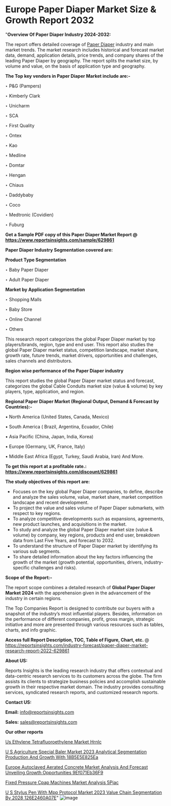 # Europe Paper Diaper Market Size & Growth Report 2032

"<strong>Overview Of Paper Diaper Industry 2024-2032:</strong>

The report offers detailed coverage of <a href=https://www.reportsinsights.com/sample/629861>Paper Diaper</a> industry and main market trends. The market research includes historical and forecast market data, demand, application details, price trends, and company shares of the leading Paper Diaper by geography. The report splits the market size, by volume and value, on the basis of application type and geography.

<strong>The Top key vendors in Paper Diaper Market include are:- </strong>

‣ P&G (Pampers)

‣ Kimberly Clark

‣ Unicharm

‣ SCA

‣ First Quality

‣ Ontex

‣ Kao

‣ Medline

‣ Domtar

‣ Hengan

‣ Chiaus

‣ Daddybaby

‣ Coco

‣ Medtronic (Covidien)

‣ Fuburg

<strong>Get a Sample PDF copy of this Paper Diaper Market Report </strong><strong>@ <a href=https://www.reportsinsights.com/sample/629861 style=color:#0000ff;>https://www.reportsinsights.com/sample/629861</a> </strong>

<strong>Paper Diaper Industry Segmentation covered are:</strong>

<strong>Product Type Segmentation</strong>

‣    Baby Paper Diaper

‣ Adult Paper Diaper

<strong>Market by Application Segmentation</strong>

‣   Shopping Malls

‣ Baby Store

‣ Online Channel

‣ Others

This research report categorizes the global Paper Diaper market by top players/brands, region, type and end user. This report also studies the global Paper Diaper market status, competition landscape, market share, growth rate, future trends, market drivers, opportunities and challenges, sales channels and distributors.

<strong>Region wise performance of the Paper Diaper industry</strong><strong> </strong>

This report studies the global Paper Diaper market status and forecast, categorizes the global Cable Conduits market size (value &amp; volume) by key players, type, application, and region. 

<strong>Regional Paper Diaper Market (Regional Output, Demand &amp; Forecast by Countries):-</strong>

• North America (United States, Canada, Mexico)

• South America ( Brazil, Argentina, Ecuador, Chile)

• Asia Pacific (China, Japan, India, Korea)

• Europe (Germany, UK, France, Italy)

• Middle East Africa (Egypt, Turkey, Saudi Arabia, Iran) And More.

<strong>To get this report at a profitable rate.: <a href=https://www.reportsinsights.com/discount/629861 style=color:#0000ff;>https://www.reportsinsights.com/discount/629861</a></strong>

<strong>The study objectives of this report are:</strong>
<ul>
  <li>Focuses on the key global Paper Diaper companies, to define, describe and analyze the sales volume, value, market share, market competition landscape and recent development.</li>
  <li>To project the value and sales volume of Paper Diaper submarkets, with respect to key regions.</li>
  <li>To analyze competitive developments such as expansions, agreements, new product launches, and acquisitions in the market.</li>
  <li>To study and analyze the global Paper Diaper market size (value &amp; volume) by company, key regions, products and end user, breakdown data from Last Five Years, and forecast to 2032.</li>
  <li>To understand the structure of Paper Diaper market by identifying its various sub segments.</li>
  <li>To share detailed information about the key factors influencing the growth of the market (growth potential, opportunities, drivers, industry-specific challenges and risks).</li>
</ul>
<strong>Scope of the Report:-</strong><strong> </strong>

The report scope combines a detailed research of <strong>Global Paper Diaper Market 2024 </strong>with the apprehension given in the advancement of the industry in certain regions.

The Top Companies Report is designed to contribute our buyers with a snapshot of the industry’s most influential players. Besides, information on the performance of different companies, profit, gross margin, strategic initiative and more are presented through various resources such as tables, charts, and info graphic.

<strong>Access full Report Description, TOC, Table of Figure, Chart, etc. </strong>@   <a href=https://reportsinsights.com/industry-forecast/paper-diaper-market-research-report-2022-629861 style=color:#0000ff;>https://reportsinsights.com/industry-forecast/paper-diaper-market-research-report-2022-629861</a>

<strong>About US:</strong>

Reports Insights is the leading research industry that offers contextual and data-centric research services to its customers across the globe. The firm assists its clients to strategize business policies and accomplish sustainable growth in their respective market domain. The industry provides consulting services, syndicated research reports, and customized research reports.

<strong>Contact US:</strong>

<p class=""""><b>Email:</b> <a href=mailto:info@reportsinsights.com>info@reportsinsights.com</a></p>
<p class=""""><b>Sales:</b> <a href=mailto:sales@reportsinsights.com>sales@reportsinsights.com</a></p>

<strong>Our other reports</strong>

<a href=https://www.linkedin.com/pulse/us-ethylene-tetrafluoroethylene-market-hrnlc/>Us Ethylene Tetrafluoroethylene Market Hrnlc</a>

<a href=https://medium.com/@singhaakesh50/u-s-agriculture-special-baler-market-2023-analytical-segmentation-production-and-growth-with-18b5e5e825ea>U S Agriculture Special Baler Market 2023 Analytical Segmentation Production And Growth With 18B5E5E825Ea</a>

<a href=https://medium.com/@aanarkumar6/europe-autoclaved-aerated-concrete-market-analysis-and-forecast-unveiling-growth-opportunities-9ef071eb36f9>Europe Autoclaved Aerated Concrete Market Analysis And Forecast Unveiling Growth Opportunities 9Ef071Eb36F9</a>

<a href=https://www.linkedin.com/pulse/fixed-pressure-cpap-machines-market-analysis-5pjac/>Fixed Pressure Cpap Machines Market Analysis 5Pjac</a>

<a href=https://medium.com/@swatiga40/u-s-stylus-pen-with-mpp-protocol-market-2023-value-chain-segmentation-by-2028-126e2460a07e>U S Stylus Pen With Mpp Protocol Market 2023 Value Chain Segmentation By 2028 126E2460A07E</a>"
![image](https://github.com/Jaayaachit/RItrends/assets/158452289/bd05d9ab-de7b-4237-ba48-7aa4be1590c5)
